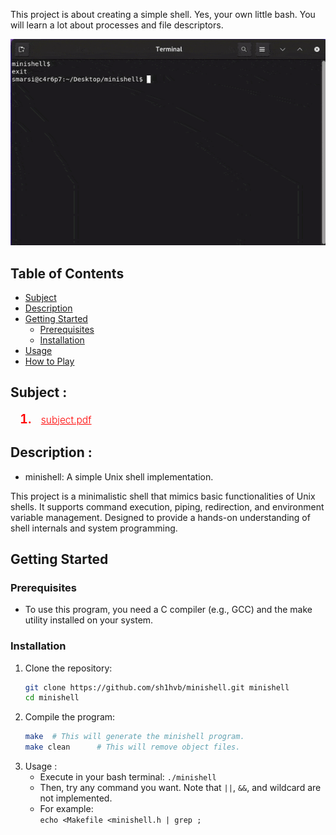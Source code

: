 This project is about creating a simple shell. Yes, your own little bash. You will learn a lot about processes and file descriptors.

   ![OUR MINISHELL](https://github.com/sh1hvb/minishell/blob/main/.gif/ezgif-5-92da78d9a8.gif)

## Table of Contents
- [Subject](#subject)
- [Description](#description)
- [Getting Started](#getting-started)
  - [Prerequisites](#prerequisites)
  - [Installation](#installation)
- [Usage](#usage)
- [How to Play](#how-to-play)
## Subject :
<ol style="margin-left: 15px;">
  <li style="font-size: 20px; font-weight: 600; color: red;">
     <a href="https://cdn.intra.42.fr/pdf/pdf/65357/en.subject.pdf" target="_blank" style="color: red; font-size: 15.5px; font-weight: 300; margin-left: 10px;"> subject.pdf </a>
  </li>
</ol>

## Description :
- minishell: A simple Unix shell implementation.

This project is a minimalistic shell that mimics basic functionalities of Unix shells. It supports command execution, piping, redirection, and environment variable management. Designed to provide a hands-on understanding of shell internals and system programming.
  
## Getting Started
### Prerequisites
- To use this program, you need a C compiler (e.g., GCC) and the make utility installed on your system.

### Installation
1. Clone the repository:
    ```bash
    git clone https://github.com/sh1hvb/minishell.git minishell
    cd minishell
    ```
2. Compile the program:
    ```bash
    make  # This will generate the minishell program.
    make clean      # This will remove object files.
    ```
3. Usage :
    <ul>
      <li>Execute in your bash terminal: <code>./minishell </code></li>
       <li>Then, try any command you want. Note that <code>||</code>, <code>&&</code>, and wildcard are not implemented.</li>
      <li>For example:<br>
    <code>echo &lt;Makefile &lt;minishell.h | grep ;</code>
      </li>
    </ul>



   
   
